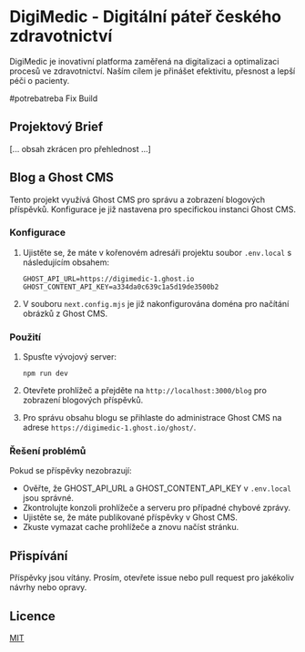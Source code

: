# DigiMedic - Digitální páteř českého zdravotnictví

DigiMedic je inovativní platforma zaměřená na digitalizaci a optimalizaci procesů ve zdravotnictví. Naším cílem je přinášet efektivitu, přesnost a lepší péči o pacienty.

#potrebatreba Fix Build

## Projektový Brief

[... obsah zkrácen pro přehlednost ...]

## Blog a Ghost CMS

Tento projekt využívá Ghost CMS pro správu a zobrazení blogových příspěvků. Konfigurace je již nastavena pro specifickou instanci Ghost CMS.

### Konfigurace

1. Ujistěte se, že máte v kořenovém adresáři projektu soubor `.env.local` s následujícím obsahem:

   ```
   GHOST_API_URL=https://digimedic-1.ghost.io
   GHOST_CONTENT_API_KEY=a334da0c639c1a5d19de3500b2
   ```

2. V souboru `next.config.mjs` je již nakonfigurována doména pro načítání obrázků z Ghost CMS.

### Použití

1. Spusťte vývojový server:
   ```
   npm run dev
   ```

2. Otevřete prohlížeč a přejděte na `http://localhost:3000/blog` pro zobrazení blogových příspěvků.

3. Pro správu obsahu blogu se přihlaste do administrace Ghost CMS na adrese `https://digimedic-1.ghost.io/ghost/`.

### Řešení problémů

Pokud se příspěvky nezobrazují:

- Ověřte, že GHOST_API_URL a GHOST_CONTENT_API_KEY v `.env.local` jsou správné.
- Zkontrolujte konzoli prohlížeče a serveru pro případné chybové zprávy.
- Ujistěte se, že máte publikované příspěvky v Ghost CMS.
- Zkuste vymazat cache prohlížeče a znovu načíst stránku.

## Přispívání

Příspěvky jsou vítány. Prosím, otevřete issue nebo pull request pro jakékoliv návrhy nebo opravy.

## Licence

[MIT](https://choosealicense.com/licenses/mit/)